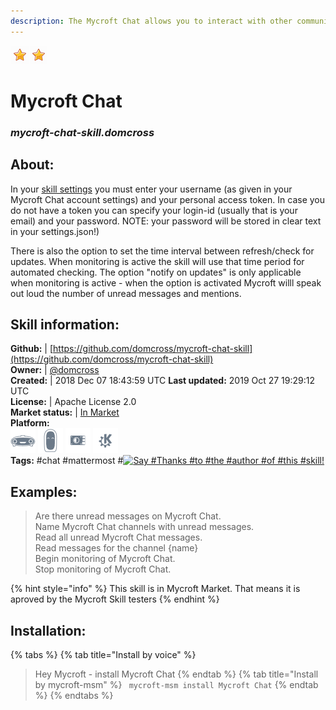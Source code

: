 ```yaml
---  
description: The Mycroft Chat allows you to interact with other community users. This skill allows you to monitor Mycroft Chat and find out if you have been mentioned or if there are unread messages. The messages can be read to you by Mycroft as well  
---  
```

![](../.gitbook/assets/star.png)![](../.gitbook/assets/star.png)  
# Mycroft Chat  
### _mycroft-chat-skill.domcross_  
## About:  
In your [skill settings](https://home.mycroft.ai) you must enter your username (as given in your Mycroft Chat account settings) and your personal access token.
In case you do not have a token you can specify your login-id (usually that is your email) and your password.
NOTE: your password will be stored in clear text in your settings.json!)

There is also the option to set the time interval between refresh/check for updates.
When monitoring is active the skill will use that time period for automated checking.
The option "notify on updates" is only applicable when monitoring is active -
when the option is activated Mycroft willl speak out loud the number of unread messages and mentions.

## Skill information:  
**Github:** | [https://github.com/domcross/mycroft-chat-skill](https://github.com/domcross/mycroft-chat-skill)  
**Owner:** | [@domcross](https://github.com/domcross)  
**Created:** | 2018 Dec 07 18:43:59 UTC  **Last updated:** 2019 Oct 27 19:29:12 UTC  
**License:** | Apache License 2.0  
**Market status:** | [In Market](https://market.mycroft.ai/skill/mycroft-chat)  
**Platform:**  
 ![](../.gitbook/assets/mark-1-icon.png)  ![](../.gitbook/assets/mark-2-icon.png)  ![](../.gitbook/assets/picroft-icon.png)  ![](../.gitbook/assets/kde.png)   
**Tags:** \#chat \#mattermost \#[![Say \#Thanks \#to \#the \#author \#of \#this \#skill!](https://img.shields.io/badge/Say%20Thanks-!-1EAEDB.svg)](https://saythanks.io/to/domcross)   
## Examples:  
> Are there unread messages on Mycroft Chat.  
> Name Mycroft Chat channels with unread messages.  
> Read all unread Mycroft Chat messages.  
> Read messages for the channel {name}  
> Begin monitoring of Mycroft Chat.  
> Stop monitoring of Mycroft Chat.  
  
{% hint style="info" %}
This skill is in Mycroft Market. That means it is aproved by the Mycroft Skill testers
{% endhint %}
    
## Installation:  
{% tabs %}
{% tab title="Install by voice" %}
> Hey Mycroft - install Mycroft Chat
{% endtab %}
  {% tab title="Install by mycroft-msm" %}
``` mycroft-msm install Mycroft Chat```
{% endtab %}
  {% endtabs %}
  